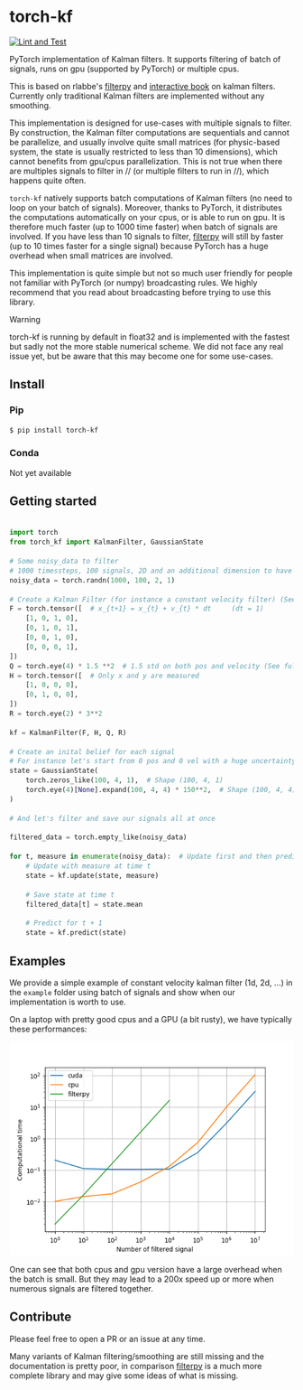 # torch-kf

[![Lint and Test](https://github.com/raphaelreme/torch-kf/actions/workflows/tests.yml/badge.svg)](https://github.com/raphaelreme/torch-kf/actions/workflows/tests.yml)

PyTorch implementation of Kalman filters. It supports filtering of batch of signals, runs on gpu (supported by PyTorch) or multiple cpus.

This is based on rlabbe's [filterpy](https://github.com/rlabbe/filterpy) and [interactive book](https://github.com/rlabbe/Kalman-and-Bayesian-Filters-in-Python/) on kalman filters. Currently only traditional Kalman filters are implemented without any smoothing.

This implementation is designed for use-cases with multiple signals to filter. By construction, the Kalman filter computations are sequentials and cannot be parallelize, and usually involve quite small matrices (for physic-based system, the state is usually restricted to less than 10 dimensions), which cannot benefits from gpu/cpus parallelization. This is not true when there are multiples signals to filter in // (or multiple filters to run in //), which happens quite often.

`torch-kf` natively supports batch computations of Kalman filters (no need to loop on your batch of signals). Moreover, thanks to PyTorch, it distributes the computations automatically on your cpus, or is able to run on gpu. It is therefore much faster (up to 1000 time faster) when batch of signals are involved. If you have less than 10 signals to filter, [filterpy](https://github.com/rlabbe/filterpy) will still by faster (up to 10 times faster for a single signal) because PyTorch has a huge overhead when small matrices are involved.

This implementation is quite simple but not so much user friendly for people not familiar with PyTorch (or numpy) broadcasting rules. We highly recommend that you read about broadcasting before trying to use this library.

> [!WARNING]
> torch-kf is running by default in float32 and is implemented with the fastest but sadly not the more stable numerical scheme.
> We did not face any real issue yet, but be aware that this may become one for some use-cases. 

## Install

### Pip

```bash
$ pip install torch-kf
```

### Conda

Not yet available



## Getting started

```python

import torch
from torch_kf import KalmanFilter, GaussianState

# Some noisy_data to filter
# 1000 timessteps, 100 signals, 2D and an additional dimension to have vertical vectors (required for correct matmult)
noisy_data = torch.randn(1000, 100, 2, 1)

# Create a Kalman Filter (for instance a constant velocity filter) (See this is fully implemented, or rlabbe's book)
F = torch.tensor([  # x_{t+1} = x_{t} + v_{t} * dt     (dt = 1)
    [1, 0, 1, 0],
    [0, 1, 0, 1],
    [0, 0, 1, 0],
    [0, 0, 0, 1],
])
Q = torch.eye(4) * 1.5 **2  # 1.5 std on both pos and velocity (See full implementation to build a better Q)
H = torch.tensor([  # Only x and y are measured
    [1, 0, 0, 0],
    [0, 1, 0, 0],
])
R = torch.eye(2) * 3**2

kf = KalmanFilter(F, H, Q, R)

# Create an inital belief for each signal
# For instance let's start from 0 pos and 0 vel with a huge uncertainty
state = GaussianState(
    torch.zeros_like(100, 4, 1),  # Shape (100, 4, 1)
    torch.eye(4)[None].expand(100, 4, 4) * 150**2,  # Shape (100, 4, 4)
)

# And let's filter and save our signals all at once

filtered_data = torch.empty_like(noisy_data)

for t, measure in enumerate(noisy_data):  # Update first and then predict in this case
    # Update with measure at time t
    state = kf.update(state, measure)

    # Save state at time t
    filtered_data[t] = state.mean

    # Predict for t + 1
    state = kf.predict(state)

```

## Examples

We provide a simple example of constant velocity kalman filter (1d, 2d, ...) in the `example` folder using batch of signals and show when our implementation is worth to use.

On a laptop with pretty good cpus and a GPU (a bit rusty), we have typically these performances:

![Computational time](images/computational_time.png)

One can see that both cpus and gpu version have a large overhead when the batch is small. But they may lead to a 200x speed up or more when numerous signals are filtered together.


## Contribute

Please feel free to open a PR or an issue at any time.

Many variants of Kalman filtering/smoothing are still missing and the documentation is pretty poor, in comparison [filterpy](https://github.com/rlabbe/filterpy) is a much more complete library and may give some ideas of what is missing.

<!-- ## Cite Us

This library has initially developped for multiple particle tracking in biology. If you find this library useful and use it in your own research, please cite us:
 -->

